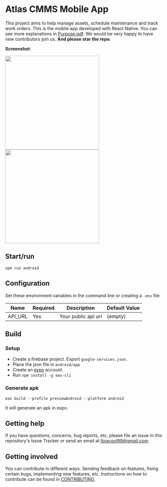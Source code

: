 # Atlas CMMS Mobile App

This project aims to help manage assets, schedule maintenance and track work orders. This is the mobile app developed
with React Native.
You can see more explanations in [Purpose.pdf](Purpose.pdf). We would be very happy to have new contributors join us.
**And please star the repo**.

**Screenshot**:

<img src="https://i.ibb.co/B39dVjC/Screenshot-20230320-110652.jpg" width="300"/>
<img src="https://i.ibb.co/NWSfcpq/Screenshot-20230320-111216.jpg" width="300"/>

## Start/run

```shell
npm run android
```

## Configuration

Set these environment variables in the command line or creating a `.env` file

| Name       | Required | Description         | Default Value |
|------------|----------|---------------------|---------------|
| API_URL    | Yes      | Your public api url | (empty)       |

## Build
### Setup
- Create a firebase project. Export `google-services.json`.
- Place the json file in `android/app`
- Create an [expo](https://expo.dev) account.
- Run `npm install -g eas-cli`
### Generate apk
```shell
eas build --profile previewAndroid --platform android
```
It will generate an apk in expo.
## Getting help

If you have questions, concerns, bug reports, etc, please file an issue in this repository's Issue Tracker or send an
email at ibracool99@gmail.com.

## Getting involved

You can contribute in different ways. Sending feedback on features, fixing certain bugs, implementing new features, etc.
Instructions on _how_ to contribute can be found in [CONTRIBUTING](CONTRIBUTING.md).
